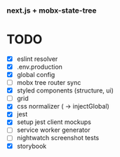 ### next.js + mobx-state-tree

# TODO

- [x] eslint resolver
- [x] .env.production
- [x] global config
- [ ] mobx tree router sync
- [x] styled components (structure, ui)
- [ ] grid
- [x] css normalizer ( -> injectGlobal)
- [x] jest
- [x] setup jest client mockups
- [ ] service worker generator
- [ ] nightwatch screenshot tests
- [x] storybook
